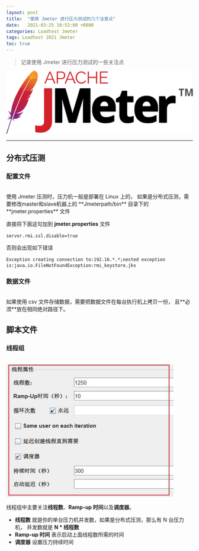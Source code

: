 ```yaml
---
layout: post
title:  "使用 Jmeter 进行压力测试的几个注意点"
date:   2021-03-25 10:52:00 +0800
categories: Loadtest Jmeter
tags: Loadtest 2021 Jmeter
toc: true
---
```


> 记录使用 Jmeter 进行压力测试的一些关注点

<img class="logo" src="/img/jmeter-logo.svg" alt="Apache JMeter">

---
## 分布式压测

### 配置文件

<br>
使用 Jmeter 压测时，压力机一般是部署在 Linux 上的，
如果是分布式压测，需要修改master和slave机器上的
 **Jmeterpath/bin** 目录下的
**jmeter.properties** 文件

直接将下面这句加到 **jmeter.properties** 文件

```
server.rmi.ssl.disable=true
```

否则会出现如下错误
```
Exception creating connection to:192.16.*.*;nested exception is:java.io.FileNotFoundException:rmi_keystore.jks
```

### 数据文件
<br>
如果使用 csv 文件存储数据，需要把数据文件在每台执行机上拷贝一份，
且**必须**放在相同绝对路径下。

## 脚本文件

### 线程组
<br>

<img src="/img/ThreadGroup.jpg">

线程组中主要关注**线程数**、**Ramp-up 时间**以及**调度器**。

- **线程数** 就是你的单台压力机并发数，如果是分布式压测，那么有 N 台压力机，
并发数就是 **N * 线程数**
- **Ramp-up 时间** 表示启动上面线程数所需的时间
- **调度器** 设置压力持续时间